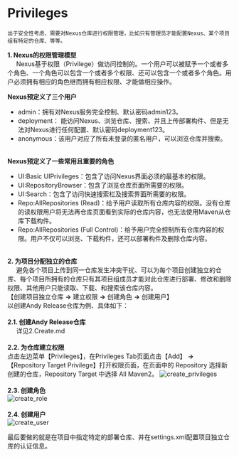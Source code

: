 # Privileges    
    出于安全性考虑、需要对Nexus仓库进行权限管理，比如只有管理员才能配置Nexus、某个项目组有特定的仓库、等等。    
__1. Nexus的权限管理模型__    
&nbsp;&nbsp;&nbsp;&nbsp;    Nexus基于权限（Privilege）做访问控制的。一个用户可以被赋予一个或者多个角色、一个角色可以包含一个或者多个权限、还可以包含一个或者多个角色。用户必须拥有相应的角色继而拥有相应权限、才能做相应操作。    

__Nexus预定义了三个用户__    
   * admin：拥有对Nexus服务完全控制、默认密码admin123。    
   * deployment： 能访问Nexus、浏览仓库、搜索、并且上传部署构件、但是无法对Nexus进行任何配置、默认密码deployment123。    
   * anonymous：该用户对应了所有未登录的匿名用户，可以浏览仓库并搜索。    
&nbsp;   

__Nexus预定义了一些常用且重要的角色__    
   * UI:Basic UIPrivileges：包含了访问Nexus界面必须的最基本的权限。    
   * UI:RepositoryBrowser：包含了浏览仓库页面所需要的权限。    
   * UI:Search：包含了访问快速搜索栏及搜索界面所需要的权限。    
   * Repo:AllRepositories (Read)：给予用户读取所有仓库内容的权限。没有仓库的读权限用户将无法再仓库页面看到实际的仓库内容，也无法使用Maven从仓库下载构件。    
   * Repo:AllRepositories (Full Control)：给予用户完全控制所有仓库内容的权限。用户不仅可以浏览、下载构件，还可以部署构件及删除仓库内容。    
&nbsp;    

__2. 为项目分配独立的仓库__    
&nbsp;&nbsp;&nbsp;&nbsp;    避免各个项目上传到同一仓库发生冲突干扰、可以为每个项目创建独立的仓库、每个项目所拥有的仓库只有其项目组成员才能对此仓库进行部署、修改和删除权限、其他用户只能读取、下载、和搜索该仓库内容。    
    【创建项目独立仓库 __->__ 建立权限 __->__ 创建角色 __->__ 创建用户】    
    以创建Andy Release仓库为例、具体如下：    
&nbsp;    
__2.1. 创建Andy Release仓库__    
&nbsp;&nbsp;&nbsp;&nbsp; 详见2.Create.md    
&nbsp;   
__2.2. 为仓库建立权限__    
点击左边菜单【Privileges】，在Privileges Tab页面点击【Add】 __->__ 【Repository Target Privilege】打开权限页面，在页面中的 Repository 选择新创建的仓库，Repository Target 中选择 All Maven2。
![create_privileges](https://github.com/zhang-jh/nexus_maven_service/blob/master/images/create_privileges.png)    
&nbsp;   
__2.3. 创建角色__    
![create_role](https://github.com/zhang-jh/nexus_maven_service/blob/master/images/create_role.png)    
&nbsp;   
__2.4. 创建用户__    
![create_user](https://github.com/zhang-jh/nexus_maven_service/blob/master/images/create_user.png)    

最后要做的就是在项目中指定特定的部署仓库、并在settings.xml配置项目独立仓库的认证信息。

   
